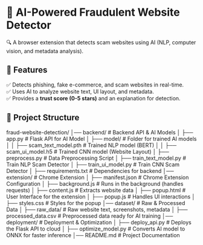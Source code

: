 # 🚀 AI-Powered Fraudulent Website Detector  

🔍 A browser extension that detects scam websites using AI (NLP, computer vision, and metadata analysis).  

## 🌟 Features  

✅ Detects phishing, fake e-commerce, and scam websites in real-time.  
✅ Uses AI to analyze website text, UI layout, and metadata.  
✅ Provides a **trust score (0-5 stars)** and an explanation for detection.  

## 📂 Project Structure  

fraud-website-detection/ │── backend/ # Backend API & AI Models │ ├── app.py # Flask API for AI Model │ ├── model/ # Folder for trained AI models │ │ ├── scam_text_model.pth # Trained NLP model (BERT) │ │ ├── scam_ui_model.h5 # Trained CNN model (Website Layout) │ ├── preprocess.py # Data Preprocessing Script │ ├── train_text_model.py # Train NLP Scam Detector │ ├── train_ui_model.py # Train CNN Scam Detector │ ├── requirements.txt # Dependencies for backend │── extension/ # Chrome Extension │ ├── manifest.json # Chrome Extension Configuration │ ├── background.js # Runs in the background (handles requests) │ ├── content.js # Extracts website data │ ├── popup.html # User Interface for the extension │ ├── popup.js # Handles UI interactions │ ├── styles.css # Styles for the popup │── dataset/ # Raw & Processed Data │ ├── raw_data/ # Raw website text, screenshots, metadata │ ├── processed_data.csv # Preprocessed data ready for AI training │── deployment/ # Deployment & Optimization │ ├── deploy_api.py # Deploys the Flask API to cloud │ ├── optimize_model.py # Converts AI model to ONNX for faster inference │── README.md # Project Documentation



